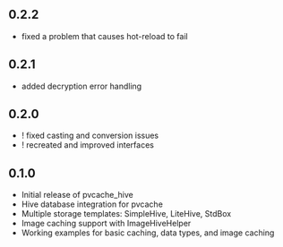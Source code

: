 ## 0.2.2
* fixed a problem that causes hot-reload to fail

## 0.2.1
* added decryption error handling

## 0.2.0
* ! fixed casting and conversion issues
* ! recreated and improved interfaces

## 0.1.0
* Initial release of pvcache_hive
* Hive database integration for pvcache
* Multiple storage templates: SimpleHive, LiteHive, StdBox
* Image caching support with ImageHiveHelper
* Working examples for basic caching, data types, and image caching
